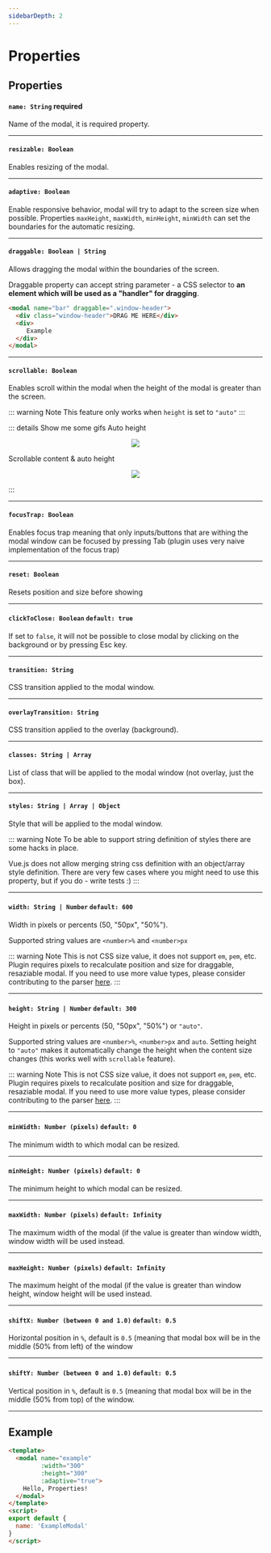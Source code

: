 ```yaml
---
sidebarDepth: 2
---
```


# Properties

## Properties

#### `name: String` **required**

Name of the modal, it is required property.

---

#### `resizable: Boolean` 

Enables resizing of the modal.

---

#### `adaptive: Boolean`

Enable responsive behavior, modal will try to adapt to the screen size when possible. Properties  `maxHeight`, `maxWidth`, `minHeight`, `minWidth` can set the boundaries for the automatic resizing.

---

#### `draggable: Boolean | String`

Allows dragging the modal within the boundaries of the screen.

Draggable property can accept string parameter - a CSS selector to **an element which will be used as a "handler" for dragging**.

```html
<modal name="bar" draggable=".window-header">
  <div class="window-header">DRAG ME HERE</div>
  <div>
     Example
  </div>
</modal>
```

---

#### `scrollable: Boolean`

Enables scroll within the modal when the height of the modal is greater than the screen.

::: warning Note
This feature only works when `height` is set to `"auto"`
:::

::: details Show me some gifs
Auto height

<p align="center">
  <img src="https://media.giphy.com/media/xUPGGpEV00RDDDeiuk/giphy.gif">
</p>

Scrollable content & auto height

<p align="center">
  <img src="https://media.giphy.com/media/xUn3CfwfH3ISuf4mxq/giphy.gif">
</p>

:::

---

#### `focusTrap: Boolean`

Enables focus trap meaning that only inputs/buttons that are withing the modal window can be focused by pressing Tab (plugin uses very naive implementation of the focus trap)

---

#### `reset: Boolean`

Resets position and size before showing

---

#### `clickToClose: Boolean`  `default: true`

If set to `false`, it will not be possible to close modal by clicking on the background or by pressing Esc key.

---

#### `transition: String`

CSS transition applied to the modal window.

---

#### `overlayTransition: String`

CSS transition applied to the overlay (background).

---

#### `classes: String | Array`

List of class that will be applied to the modal window (not overlay, just the box).

---

#### `styles: String | Array | Object` 

Style that will be applied to the modal window.


::: warning Note
To be able to support string definition of styles there are some hacks in place. 

Vue.js does not allow merging string css definition with an object/array style definition. There are very few cases where you might need to use this property, but if you do - write tests :)
:::

---

#### `width: String | Number` `default: 600`     

Width in pixels or percents (50, "50px", "50%").

Supported string values are `<number>%` and `<number>px`

::: warning Note
This is not CSS size value, it does not support `em`, `pem`, etc. Plugin requires pixels to recalculate position and size for draggable, resaziable modal. 
If you need to use more value types, please consider contributing to the parser [here](https://github.com/euvl/vue-js-modal/blob/master/src/utils/parser.js).
:::   

---

#### `height: String | Number` `default: 300`

Height in pixels or percents (50, "50px", "50%") or `"auto"`.                       
 
Supported string values are `<number>%`, `<number>px` and `auto`. Setting height to `"auto"` makes it automatically change the height when the content size changes (this works well with `scrollable` feature).

::: warning Note
This is not CSS size value, it does not support `em`, `pem`, etc. Plugin requires pixels to recalculate position and size for draggable, resaziable modal. 
If you need to use more value types, please consider contributing to the parser [here](https://github.com/euvl/vue-js-modal/blob/master/src/utils/parser.js).
:::   

---

#### `minWidth: Number (pixels)` `default: 0`

The minimum width to which modal can be resized.

---

#### `minHeight: Number (pixels)` `default: 0`

The minimum height to which modal can be resized.

---

#### `maxWidth: Number (pixels)` `default: Infinity`

The maximum width of the modal (if the value is greater than window width, window width will be used instead.

---

#### `maxHeight: Number (pixels)` `default: Infinity`

The maximum height of the modal (if the value is greater than window height, window height will be used instead.

---

#### `shiftX: Number (between 0 and 1.0)` `default: 0.5`

Horizontal position in `%`, default is `0.5` (meaning that modal box will be in the middle (50% from left) of the window

---

#### `shiftY: Number (between 0 and 1.0)` `default: 0.5`

Vertical position in `%`, default is `0.5` (meaning that modal box will be in the middle (50% from top) of the window.

---

## Example 
```html
<template>
  <modal name="example"
         :width="300"
         :height="300"
         :adaptive="true">
    Hello, Properties!
  </modal>
</template>
<script>
export default {
  name: 'ExampleModal'
}
</script>
```